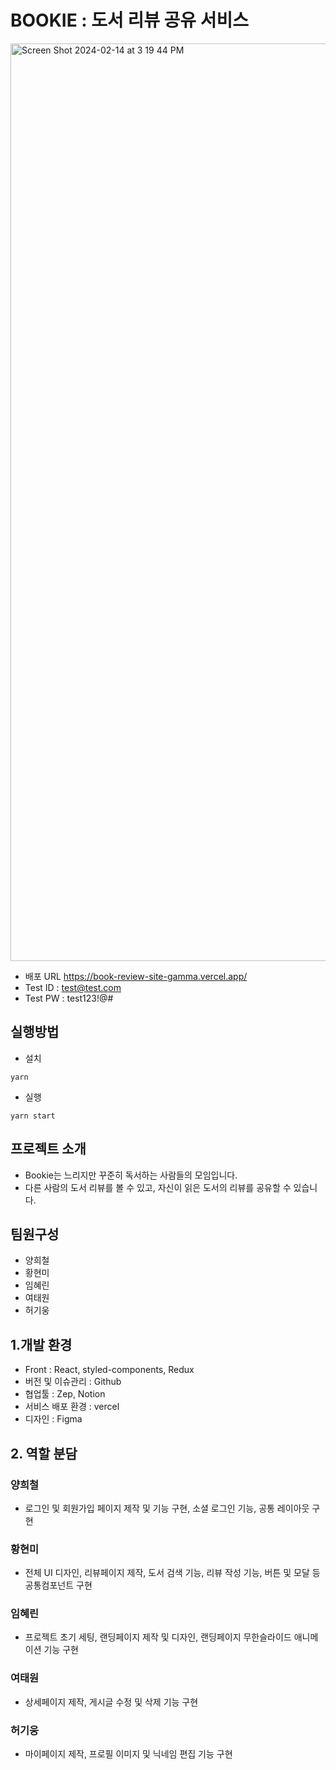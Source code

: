 # BOOKIE : 도서 리뷰 공유 서비스

<img width="1468" alt="Screen Shot 2024-02-14 at 3 19 44 PM" src="https://github.com/limhyerin/BookReviewSite/assets/154405976/69ffc332-182c-4bc9-b48c-fcb825c344f3">

- 배포 URL https://book-review-site-gamma.vercel.app/
- Test ID : test@test.com
- Test PW : test123!@#

## 실행방법

- 설치

```
yarn
```

- 실행

```
yarn start
```

## 프로젝트 소개

- Bookie는 느리지만 꾸준히 독서하는 사람들의 모임입니다.
- 다른 사람의 도서 리뷰를 볼 수 있고, 자신이 읽은 도서의 리뷰를 공유할 수 있습니다.

## 팀원구성

- 양희철
- 황현미
- 임혜린
- 여태원
- 허기웅

## 1.개발 환경

- Front : React, styled-components, Redux
- 버전 및 이슈관리 : Github
- 협업툴 : Zep, Notion
- 서비스 배포 환경 : vercel
- 디자인 : Figma

## 2. 역할 분담

### 양희철

- 로그인 및 회원가입 페이지 제작 및 기능 구현, 소셜 로그인 기능, 공통 레이아웃 구현

### 황현미

- 전체 UI 디자인, 리뷰페이지 제작, 도서 검색 기능, 리뷰 작성 기능, 버튼 및 모달 등 공통컴포넌트 구현

### 임혜린

- 프로젝트 초기 세팅, 랜딩페이지 제작 및 디자인, 랜딩페이지 무한슬라이드 애니메이션 기능 구현

### 여태원

- 상세페이지 제작, 게시글 수정 및 삭제 기능 구현

### 허기웅

- 마이페이지 제작, 프로필 이미지 및 닉네임 편집 기능 구현
